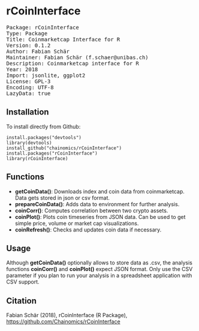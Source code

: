 # rCoinInterface
<pre>
Package: rCoinInterface
Type: Package
Title: Coinmarketcap Interface for R
Version: 0.1.2
Author: Fabian Schär
Maintainer: Fabian Schär (f.schaer@unibas.ch)
Description: Coinmarketcap interface for R
Year: 2018
Import: jsonlite, ggplot2
License: GPL-3
Encoding: UTF-8
LazyData: true
</pre>

## Installation
To install directly from Github:
```
install.packages("devtools")
library(devtools)
install_github("chainomics/rCoinInterface")
install.packages("rCoinInterface")
library(rCoinInterface)
```

## Functions
* **getCoinData()**: Downloads index and coin data from coinmarketcap. Data gets stored in json or csv format.
* **prepareCoinData()**: Adds data to environment for further analysis.
* **coinCorr()**: Computes correlation between two crypto assets.
* **coinPlot()**: Plots coin timeseries from JSON data. Can be used to get simple price, volume or market cap visualizations.
* **coinRefresh()**: Checks and updates coin data if necessary.

## Usage
Although **getCoinData()** optionally allows to store data as .csv, the analysis functions **coinCorr()** and **coinPlot()** expect JSON format. Only use the CSV parameter if you plan to run your analysis in a spreadsheet application with CSV support.

## Citation
Fabian Schär (2018), rCoinInterface (R Package), https://github.com/Chainomics/rCoinInterface
